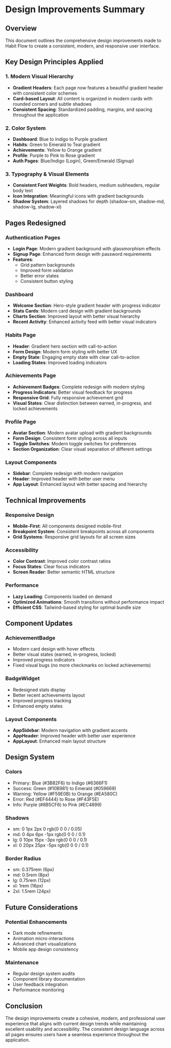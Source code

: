 # Design Improvements Summary

## Overview
This document outlines the comprehensive design improvements made to Habit Flow to create a consistent, modern, and responsive user interface.

## Key Design Principles Applied

### 1. Modern Visual Hierarchy
- **Gradient Headers**: Each page now features a beautiful gradient header with consistent color schemes
- **Card-based Layout**: All content is organized in modern cards with rounded corners and subtle shadows
- **Consistent Spacing**: Standardized padding, margins, and spacing throughout the application

### 2. Color System
- **Dashboard**: Blue to Indigo to Purple gradient
- **Habits**: Green to Emerald to Teal gradient  
- **Achievements**: Yellow to Orange gradient
- **Profile**: Purple to Pink to Rose gradient
- **Auth Pages**: Blue/Indigo (Login), Green/Emerald (Signup)

### 3. Typography & Visual Elements
- **Consistent Font Weights**: Bold headers, medium subheaders, regular body text
- **Icon Integration**: Meaningful icons with gradient backgrounds
- **Shadow System**: Layered shadows for depth (shadow-sm, shadow-md, shadow-lg, shadow-xl)

## Pages Redesigned

### Authentication Pages
- **Login Page**: Modern gradient background with glassmorphism effects
- **Signup Page**: Enhanced form design with password requirements
- **Features**: 
  - Grid pattern backgrounds
  - Improved form validation
  - Better error states
  - Consistent button styling

### Dashboard
- **Welcome Section**: Hero-style gradient header with progress indicator
- **Stats Cards**: Modern card design with gradient backgrounds
- **Charts Section**: Improved layout with better visual hierarchy
- **Recent Activity**: Enhanced activity feed with better visual indicators

### Habits Page
- **Header**: Gradient hero section with call-to-action
- **Form Design**: Modern form styling with better UX
- **Empty State**: Engaging empty state with clear call-to-action
- **Loading States**: Improved loading indicators

### Achievements Page
- **Achievement Badges**: Complete redesign with modern styling
- **Progress Indicators**: Better visual feedback for progress
- **Responsive Grid**: Fully responsive achievement grid
- **Visual States**: Clear distinction between earned, in-progress, and locked achievements

### Profile Page
- **Avatar Section**: Modern avatar upload with gradient backgrounds
- **Form Design**: Consistent form styling across all inputs
- **Toggle Switches**: Modern toggle switches for preferences
- **Section Organization**: Clear visual separation of different settings

### Layout Components
- **Sidebar**: Complete redesign with modern navigation
- **Header**: Improved header with better user menu
- **App Layout**: Enhanced layout with better spacing and hierarchy

## Technical Improvements

### Responsive Design
- **Mobile-First**: All components designed mobile-first
- **Breakpoint System**: Consistent breakpoints across all components
- **Grid Systems**: Responsive grid layouts for all screen sizes

### Accessibility
- **Color Contrast**: Improved color contrast ratios
- **Focus States**: Clear focus indicators
- **Screen Reader**: Better semantic HTML structure

### Performance
- **Lazy Loading**: Components loaded on demand
- **Optimized Animations**: Smooth transitions without performance impact
- **Efficient CSS**: Tailwind-based styling for optimal bundle size

## Component Updates

### AchievementBadge
- Modern card design with hover effects
- Better visual states (earned, in-progress, locked)
- Improved progress indicators
- Fixed visual bugs (no more checkmarks on locked achievements)

### BadgeWidget
- Redesigned stats display
- Better recent achievements layout
- Improved progress tracking
- Enhanced empty states

### Layout Components
- **AppSidebar**: Modern navigation with gradient accents
- **AppHeader**: Improved header with better user experience
- **AppLayout**: Enhanced main layout structure

## Design System

### Colors
- Primary: Blue (#3B82F6) to Indigo (#6366F1)
- Success: Green (#10B981) to Emerald (#059669)
- Warning: Yellow (#F59E0B) to Orange (#EA580C)
- Error: Red (#EF4444) to Rose (#F43F5E)
- Info: Purple (#8B5CF6) to Pink (#EC4899)

### Shadows
- sm: 0 1px 2px 0 rgb(0 0 0 / 0.05)
- md: 0 4px 6px -1px rgb(0 0 0 / 0.1)
- lg: 0 10px 15px -3px rgb(0 0 0 / 0.1)
- xl: 0 20px 25px -5px rgb(0 0 0 / 0.1)

### Border Radius
- sm: 0.375rem (6px)
- md: 0.5rem (8px)
- lg: 0.75rem (12px)
- xl: 1rem (16px)
- 2xl: 1.5rem (24px)

## Future Considerations

### Potential Enhancements
- Dark mode refinements
- Animation micro-interactions
- Advanced chart visualizations
- Mobile app design consistency

### Maintenance
- Regular design system audits
- Component library documentation
- User feedback integration
- Performance monitoring

## Conclusion

The design improvements create a cohesive, modern, and professional user experience that aligns with current design trends while maintaining excellent usability and accessibility. The consistent design language across all pages ensures users have a seamless experience throughout the application.
